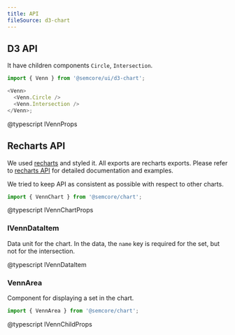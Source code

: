 ```yaml
---
title: API
fileSource: d3-chart
---
```


## D3 API

It have children components `Circle`, `Intersection`.

```js
import { Venn } from '@semcore/ui/d3-chart';

<Venn>
  <Venn.Circle />
  <Venn.Intersection />
</Venn>;
```

@typescript IVennProps

## Recharts API

We used [recharts](http://recharts.org) and styled it. All exports are recharts exports. Please refer to [recharts API](http://recharts.org/en-US/api) for detailed documentation and examples.

We tried to keep API as consistent as possible with respect to other charts.

```js
import { VennChart } from '@semcore/chart';
```

@typescript IVennChartProps

### IVennDataItem

Data unit for the chart. In the data, the `name` key is required for the set, but not for the intersection.

@typescript IVennDataItem

### VennArea

Component for displaying a set in the chart.

```js
import { VennArea } from '@semcore/chart';
```

@typescript IVennChildProps
